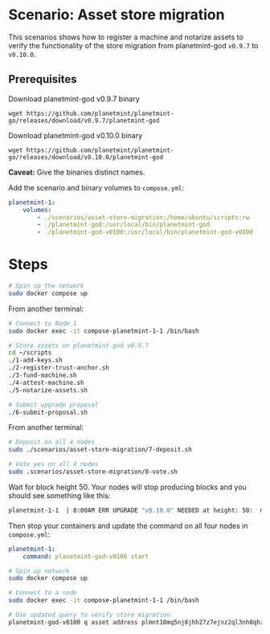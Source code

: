 # Scenario: Asset store migration
This scenarios shows how to register a machine and notarize assets to verify the functionality of the store migration from planetmint-god `v0.9.7` to `v0.10.0`.

## Prerequisites
Download planetmint-god v0.9.7 binary

`wget https://github.com/planetmint/planetmint-go/releases/download/v0.9.7/planetmint-god`

Download planetmint-god v0.10.0 binary

`wget https://github.com/planetmint/planetmint-go/releases/download/v0.10.0/planetmint-god`

**Caveat:** Give the binaries distinct names.

Add the scenario and binary volumes to `compose.yml`:
```yaml
planetmint-1:
    volumes:
        - ./scenarios/asset-store-migration:/home/ubuntu/scripts:rw
        - ./planetmint-god:/usr/local/bin/planetmint-god
        - ./planetmint-god-v0100:/usr/local/bin/planetmint-god-v0100
```

# Steps
```bash
# Spin up the network
sudo docker compose up
```

From another terminal:
```bash
# Connect to Node 1
sudo docker exec -it compose-planetmint-1-1 /bin/bash

# Store assets on planetmint-god v0.9.7
cd ~/scripts
./1-add-keys.sh
./2-register-trust-anchor.sh
./3-fund-machine.sh
./4-attest-machine.sh
./5-notarize-assets.sh

# Submit upgrade proposal
./6-submit-proposal.sh
```

From another terminal:
```bash
# Deposit on all 4 nodes
sudo ./scenarios/asset-store-migration/7-deposit.sh

# Vote yes on all 4 nodes
sudo .scenarios/asset-store-migration/8-vote.sh
```

Wait for block height 50. Your nodes will stop producing blocks and you should see something like this:
```bash
planetmint-1-1  | 8:00AM ERR UPGRADE "v0.10.0" NEEDED at height: 50:  module=server
```

Then stop your containers and update the command on all four nodes in `compose.yml`:
```yaml
planetmint-1:
    command: planetmint-god-v0100 start
```


```bash
# Spin up network
sudo docker compose up

# Connect to a node
sudo docker exec -it compose-planetmint-1-1 /bin/bash

# Use updated query to verify store migration
planetmint-god-v0100 q asset address plmnt10mq5nj8jhh27z7ejnz2ql3nh0qhzjnfvy50877 10
```